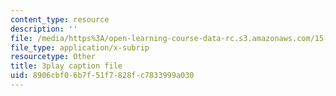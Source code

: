 ```yaml
---
content_type: resource
description: ''
file: /media/https%3A/open-learning-course-data-rc.s3.amazonaws.com/15-s21-nuts-and-bolts-of-business-plans-january-iap-2014/8906cbf06b7f51f7828fc7833999a030_Azq6S6Hx0gU.vtt
file_type: application/x-subrip
resourcetype: Other
title: 3play caption file
uid: 8906cbf0-6b7f-51f7-828f-c7833999a030
---
```

